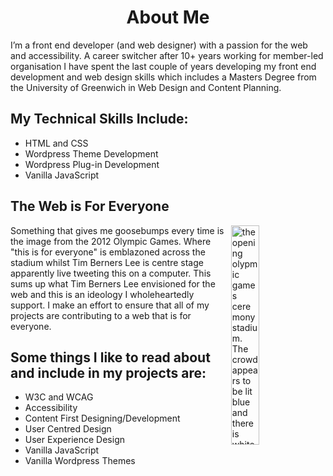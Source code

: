 <h1 align="center">About Me</h1>

I’m a front end developer (and web designer) with a passion for the web and accessibility. A career switcher after 10+ years working for member-led organisation I have spent the last couple of years developing my front end development and web design skills which includes a Masters Degree from the University of Greenwich in Web Design and Content Planning.

## My Technical Skills Include:
- HTML and CSS
- Wordpress Theme Development
- Wordpress Plug-in Development
- Vanilla JavaScript

## The Web is For Everyone
<picture>
  <img align="right" alt="the opening olypmic games ceremony stadium. The crowd appears to be lit blue and there is white text which reads 'this is for everyone' " width="30%" src="https://i.guim.co.uk/img/media/25735967b79b684a313445f010fb20af48dde538/0_80_2600_1560/master/2600.jpg?width=880&dpr=2&s=none">
</picture>
Something that gives me goosebumps every time is the image from the 2012 Olympic Games. Where "this is for everyone" is emblazoned across the stadium whilst Tim Berners Lee is centre stage apparently live tweeting this on a computer. This sums up what Tim Berners Lee envisioned for the web and this is an ideology I wholeheartedly support. I make an effort to ensure that all of my projects are contributing to a web that is for everyone.

## Some things I like to read about and include in my projects are:
- W3C and WCAG
- Accessibility
- Content First Designing/Development
- User Centred Design
- User Experience Design
- Vanilla JavaScript
- Vanilla Wordpress Themes



